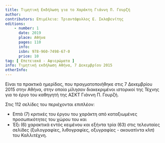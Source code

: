 ```yaml
---
title: Τιμητική Εκδήλωση για το Χαράκτη Γιάννη Π. Γουρζή
author:
contributors: Επιμέλεια: Τριαντάφυλλος Ε. Σκλαβενίτης
editions:
    - number: 1
      date: 2019
      place: Αθήνα
      pages: 110
      info:
      isbn: 978-960-7498-67-0
      price: 10
tag: [ Επετειακά - Αφιερώματα ]
info: Τιμητική εκδήλωση Αθήνα, 7 Δεκεμβρίου 2015
otherInfo:
---
```


Είναι τα πρακτικά ημερίδας, που πραγματοποιήθηκε στις 7 Δεκεμβρίου 2015 στην Αθήνα, στην οποία μίλησαν διακεκριμένοι ιστορικοί της Τέχνης για το έργο του καθηγητή της ΑΣΚΤ Γιάννη Π. Γουρζή.

Στις 112 σελίδες του περιέχονται επιπλέον:
- Επτά \(7\) κριτικές του έργου του χαράκτη από καταξιωμένες προσωπικότητες του χώρου του και
- Έξι \(6\) χαρακτικά εντός κειμένου και εξήντα τρία \(63\) στις τελευταίες σελίδες \(ξυλογραφίες, λιθογραφίες, οξυγραφίες - ακουατίντα κλπ\) του Καλλιτέχνη.
